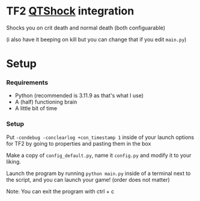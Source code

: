 # TF2 [QTShock](https://qtshock.com) integration
Shocks you on crit death and normal death (both configuarable)

(i also have it beeping on kill but you can change that if you edit `main.py`)

# Setup
### Requirements
* Python (recommended is 3.11.9 as that's what I use)
* A (half) functioning brain
* A little bit of time

### Setup
Put `-condebug -conclearlog +con_timestamp 1` inside of your launch options for TF2 by going to properties and pasting them in the box

Make a copy of `config_default.py`, name it `config.py` and modify it to your liking.

Launch the program by running `python main.py` inside of a terminal next to the script, and you can launch your game! (order does not matter)

Note: You can exit the program with ctrl + c
